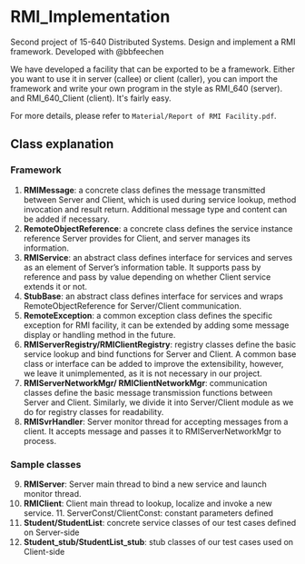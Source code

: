 RMI_Implementation
==================

Second project of 15-640 Distributed Systems. Design and implement a RMI framework. Developed with @bbfeechen 

We have developed a facility that can be exported to be a framework. Either you want to use it in server (callee) or client (caller), you can import the framework and write your own program in the style as RMI_640 (server). and RMI_640_Client (client). It's fairly easy.

For more details, please refer to `Material/Report of RMI Facility.pdf`.


## Class explanation

### Framework

1. **RMIMessage**: a concrete class defines the message transmitted betweenServer and Client, which is used during service lookup, method invocation and result return. Additional message type and content can be added if necessary.2. **RemoteObjectReference**: a concrete class defines the service instancereference Server provides for Client, and server manages its information.3. **RMIService**: an abstract class defines interface for services and serves as an element of Server’s information table. It supports pass by reference and pass by value depending on whether Client service extends it or not.4. **StubBase**: an abstract class defines interface for services and wrapsRemoteObjectReference for Server/Client communication.5. **RemoteException**: a common exception class defines the specific exception for RMI facility, it can be extended by adding some message display or handling method in the future.6. **RMIServerRegistry/RMIClientRegistry**: registry classes define the basic service lookup and bind functions for Server and Client. A common base class or interface can be added to improve the extensibility, however, we leave it unimplemented, as it is not necessary in our project.7. **RMIServerNetworkMgr/ RMIClientNetworkMgr**: communication classes define the basic message transmission functions between Server and Client. Similarly, we divide it into Server/Client module as we do for registry classes for readability.8. **RMISvrHandler**: Server monitor thread for accepting messages from a client. It accepts message and passes it to RMIServerNetworkMgr to process.
### Sample classes
9. **RMIServer**: Server main thread to bind a new service and launch monitor thread.10. **RMIClient**: Client main thread to lookup, localize and invoke a new service. 11. ServerConst/ClientConst: constant parameters defined12. **Student/StudentList**: concrete service classes of our test cases defined on Server-side13. **Student_stub/StudentList_stub**: stub classes of our test cases used on Client-side